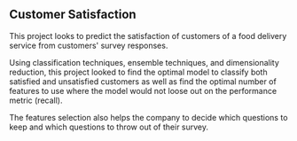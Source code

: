## Customer Satisfaction

This project looks to predict the satisfaction of customers of a food delivery service from customers' survey responses.

Using classification techniques, ensemble techniques, and dimensionality reduction, this project looked to find the optimal model to classify both satisfied and unsatisfied customers as well as find the optimal number of features to use where the model would not loose out on the performance metric (recall).

The features selection also helps the company to decide which questions to keep and which questions to throw out of their survey.
